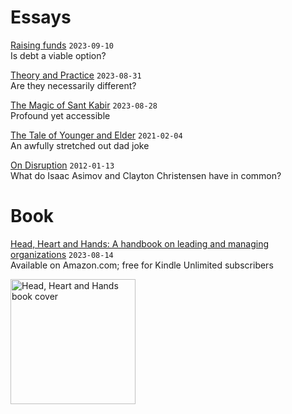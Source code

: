 # Essays
[Raising funds](essays/raisingFunds.md) `2023-09-10`  
Is debt a viable option?

[Theory and Practice](essays/theoryAndPractice.md) `2023-08-31`   
Are they necessarily different?

[The Magic of Sant Kabir](essays/kabirVaani.md) `2023-08-28`  
Profound yet accessible

[The Tale of Younger and Elder](essays/youngerAndElder.md) `2021-02-04`  
An awfully stretched out dad joke

[On Disruption](essays/onDisruption.md) `2012-01-13`   
What do Isaac Asimov and Clayton Christensen have in common?

# Book
[Head, Heart and Hands: A handbook on leading and managing organizations](https://www.amazon.com/dp/B0CFRDTV12) `2023-08-14`    
Available on Amazon.com; free for Kindle Unlimited subscribers

<img src = "https://github.com/soura-b/soura-b.github.io/assets/20471068/1b946035-c98a-42b5-9ab6-19b9451bf612" alt="Head, Heart and Hands book cover" width="200">


